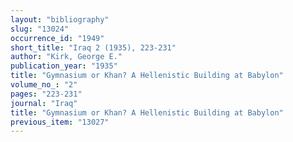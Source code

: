 ```yaml
---
layout: "bibliography"
slug: "13024"
occurrence_id: "1949"
short_title: "Iraq 2 (1935), 223-231"
author: "Kirk, George E."
publication_year: "1935"
title: "Gymnasium or Khan? A Hellenistic Building at Babylon"
volume_no_: "2"
pages: "223-231"
journal: "Iraq"
title: "Gymnasium or Khan? A Hellenistic Building at Babylon"
previous_item: "13027"
---
```

